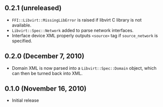 ## 0.2.1 (unreleased)

  - `FFI::Libvirt::MissingLibError` is raised if libvirt C library
    is not available.
  - `Libvirt::Spec::Network` added to parse network interfaces.
  - Interface device XML properly outputs `<source>` tag if `source_network`
    is specified.

## 0.2.0 (December 7, 2010)

  - Domain XML is now parsed into a `Libvirt::Spec::Domain` object,
    which can then be turned back into XML.

## 0.1.0 (November 16, 2010)

  - Initial release
